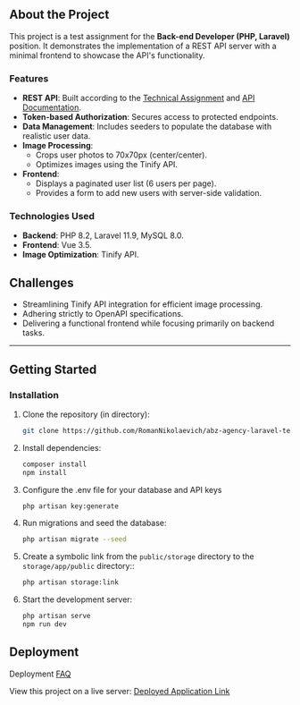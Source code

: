 ## About the Project

This project is a test assignment for the **Back-end Developer (PHP, Laravel)** position. It demonstrates the implementation of a REST API server with a minimal frontend to showcase the API's functionality.

### Features
- **REST API**: Built according to the [Technical Assignment](https://drive.google.com/file/d/1d5sXqu24Toe0AL2lzS1qg18lGQwmbsCb/view) and  [API Documentation](https://openapi_apidocs.abz.dev/frontend-test-assignment-v1/).
- **Token-based Authorization**: Secures access to protected endpoints.
- **Data Management**: Includes seeders to populate the database with realistic user data.
- **Image Processing**:
    - Crops user photos to 70x70px (center/center).
    - Optimizes images using the Tinify API.
- **Frontend**:
    - Displays a paginated user list (6 users per page).
    - Provides a form to add new users with server-side validation.

### Technologies Used
- **Backend**: PHP 8.2, Laravel 11.9, MySQL 8.0.
- **Frontend**: Vue 3.5.
- **Image Optimization**: Tinify API.

## Challenges

- Streamlining Tinify API integration for efficient image processing.
- Adhering strictly to OpenAPI specifications.
- Delivering a functional frontend while focusing primarily on backend tasks.

---

## Getting Started

### Installation
1. Clone the repository (in directory):
   ```bash
   git clone https://github.com/RomanNikolaevich/abz-agency-laravel-test-assignment-2.git .
2. Install dependencies:
    ```bash
    composer install
    npm install
3. Configure the .env file for your database and API keys
   ```bash
   php artisan key:generate
4. Run migrations and seed the database:
   ```bash
   php artisan migrate --seed
5. Create a symbolic link from the `public/storage` directory to the `storage/app/public` directory::
   ```bash
   php artisan storage:link

6. Start the development server:
    ```bash
   php artisan serve
   npm run dev


## Deployment
Deployment [FAQ](https://laravel.com/docs/11.x/deployment/)

View this project on a live server: 
[Deployed Application Link](https://abz.my-test.website/)
